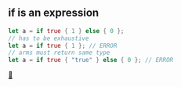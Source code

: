 ## if is an expression

```rust
let a = if true { 1 } else { 0 };
// has to be exhaustive
let a = if true { 1 }; // ERROR
// arms must return same type
let a = if true { "true" } else { 0 }; // ERROR 
```

[📒](https://doc.rust-lang.org/1.7.0/book/if.html)